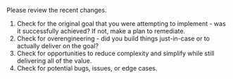 Please review the recent changes.
1. Check for the original goal that you were attempting to implement - was it successfully achieved? If not, make a plan to remediate.
2. Check for overengineering - did you build things just-in-case or to actually deliver on the goal?
3. Check for opportunities to reduce complexity and simplify while still delivering all of the value.
4. Check for potential bugs, issues, or edge cases.